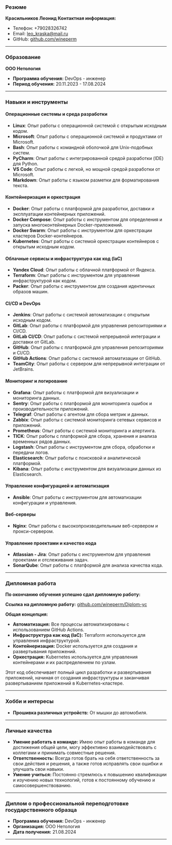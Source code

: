 ### Резюме

**Красильников Леонид**
**Контактная информация:**
- Телефон: +79028326742
- Email: leo_kraska@mail.ru
- GitHub: [github.com/wineperm](https://github.com/wineperm)

---

### Образование

**ООО Нетология**
- **Программа обучения:** DevOps - инженер
- **Период обучения:** 20.11.2023 - 17.08.2024

---

### Навыки и инструменты

#### Операционные системы и среда разработки
- **Linux**: Опыт работы с операционной системой с открытым исходным кодом.
- **Microsoft**: Опыт работы с операционной системой и продуктами от Microsoft.
- **Bash**: Опыт работы с командной оболочкой для Unix-подобных систем.
- **PyCharm**: Опыт работы с интегрированной средой разработки (IDE) для Python.
- **VS Code**: Опыт работы с легкой, но мощной средой разработки от Microsoft.
- **Markdown**: Опыт работы с языком разметки для форматирования текста.

#### Контейнеризация и оркестрация
- **Docker**: Опыт работы с платформой для разработки, доставки и эксплуатации контейнерных приложений.
- **Docker Compose**: Опыт работы с инструментом для определения и запуска многоконтейнерных Docker-приложений.
- **Docker Swarm**: Опыт работы с инструментом для оркестрации кластеров Docker-контейнеров.
- **Kubernetes**: Опыт работы с системой оркестрации контейнеров с открытым исходным кодом.

#### Облачные сервисы и инфраструктура как код (IaC)
- **Yandex Cloud**: Опыт работы с облачной платформой от Яндекса.
- **Terraform**: Опыт работы с инструментом для управления инфраструктурой как кодом.
- **Packer**: Опыт работы с инструментом для создания идентичных образов машин.

#### CI/CD и DevOps
- **Jenkins**: Опыт работы с системой автоматизации с открытым исходным кодом.
- **GitLab**: Опыт работы с платформой для управления репозиториями и CI/CD.
- **GitLab CI/CD**: Опыт работы с системой непрерывной интеграции и доставки от GitLab.
- **GitHub**: Опыт работы с платформой для управления репозиториями и CI/CD.
- **GitHub Actions**: Опыт работы с системой автоматизации от GitHub.
- **TeamCity**: Опыт работы с сервером для непрерывной интеграции от JetBrains.

#### Мониторинг и логирование
- **Grafana**: Опыт работы с платформой для визуализации и мониторинга данных.
- **Sentry**: Опыт работы с платформой для мониторинга ошибок и производительности приложений.
- **Telegraf**: Опыт работы с агентом для сбора метрик и данных.
- **Zabbix**: Опыт работы с системой мониторинга сетевых сервисов и приложений.
- **Prometheus**: Опыт работы с системой мониторинга и алертинга.
- **TICK**: Опыт работы с платформой для сбора, хранения и анализа временных рядов данных.
- **Logstash**: Опыт работы с инструментом для сбора, обработки и передачи логов.
- **Elasticsearch**: Опыт работы с поисковой и аналитической платформой.
- **Kibana**: Опыт работы с инструментом для визуализации данных из Elasticsearch.

#### Управление конфигурацией и автоматизация
- **Ansible**: Опыт работы с инструментом для автоматизации конфигурации и управления.

#### Веб-серверы
- **Nginx**: Опыт работы с высокопроизводительным веб-сервером и прокси-сервером.

#### Управление проектами и качество кода
- **Atlassian - Jira**: Опыт работы с инструментом для управления проектами и отслеживания задач.
- **SonarQube**: Опыт работы с платформой для анализа качества кода.

---

### Дипломная работа

**По окончанию обучения успешно сдал дипломную работу:**

**Ссылка на дипломную работу:** [github.com/wineperm/Diplom-yc](https://github.com/wineperm/Diplom-yc)

**Общая концепция:**
- **Автоматизация:** Все процессы автоматизированы с использованием GitHub Actions.
- **Инфраструктура как код (IaC):** Terraform используется для управления инфраструктурой.
- **Контейнеризация:** Docker используется для создания и развертывания приложений.
- **Оркестрация:** Kubernetes используется для управления контейнерами и их распределением по узлам.

Этот код обеспечивает полный цикл разработки и развертывания приложений, начиная от создания инфраструктуры и заканчивая развертыванием приложений в Kubernetes-кластере.

---

### Хобби и интересы
- **Прошивка различных устройств:** От мышки до автомобиля.

---

### Личные качества
- **Умение работать в команде:** Имею опыт работы в команде для достижения общей цели, могу эффективно взаимодействовать с коллегами и принимать совместные решения.
- **Ответственность:** Всегда готов брать на себя ответственность за свои действия и решения, а также готов исправлять свои ошибки и улучшать свои навыки.
- **Умение учиться:** Постоянно стремлюсь к повышению квалификации и изучению новых технологий, готов к постоянному обучению и самосовершенствованию.

---

### Диплом о профессиональной переподготовке государственного образца
- **Программа обучения:** DevOps - инженер
- **Организация:** ООО Нетология
- **Дата получения:** 21.08.2024

---
